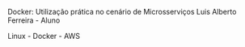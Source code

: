 Docker: Utilização prática no cenário de Microsserviços
Luis Alberto Ferreira - Aluno

Linux - Docker - AWS
